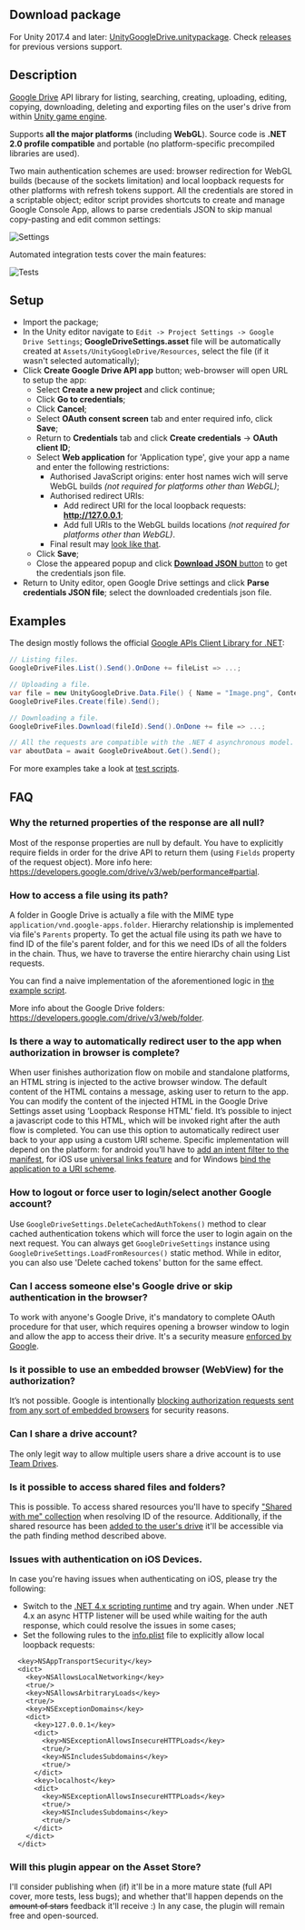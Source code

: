 ## Download package
For Unity 2017.4 and later: [UnityGoogleDrive.unitypackage](https://github.com/Elringus/UnityGoogleDrive/releases/download/v0.11-alpha/UnityGoogleDrive.unitypackage). Check [releases](https://github.com/Elringus/UnityGoogleDrive/releases) for previous versions support.

## Description
[Google Drive](https://www.google.com/drive/) API library for listing, searching, creating, uploading, editing, copying, downloading, deleting and exporting files on the user's drive from within [Unity game engine](https://unity3d.com/).

Supports **all the major platforms** (including **WebGL**). Source code is **.NET 2.0 profile compatible** and portable (no platform-specific precompiled libraries are used).

Two main authentication schemes are used: browser redirection for WebGL builds (because of the sockets limitation) and local loopback requests for other platforms with refresh tokens support. All the credentials are stored in a scriptable object; editor script provides shortcuts to create and manage Google Console App, allows to parse credentials JSON to skip manual copy-pasting and edit common settings:

![Settings](https://i.gyazo.com/75fd0d64dd50485f208adfc56308ac20.png) 

Automated integration tests cover the main features:

![Tests](https://i.gyazo.com/81a59d10ce29ceabb4e23bb8ab5af6b1.png) 

## Setup
- Import the package;
- In the Unity editor navigate to `Edit -> Project Settings -> Google Drive Settings`; **GoogleDriveSettings.asset** file will be automatically created at `Assets/UnityGoogleDrive/Resources`, select the file (if it wasn't selected automatically);
- Click **Create Google Drive API app** button; web-browser will open URL to setup the app:
  - Select **Create a new project** and click continue;
  - Click **Go to credentials**;
  - Click **Cancel**;
  - Select **OAuth consent screen** tab and enter required info, click **Save**;
  - Return to **Credentials** tab and click **Create credentials** -> **OAuth client ID**;
  - Select **Web application** for 'Application type', give your app a name and enter the following restrictions:
    - Authorised JavaScript origins: enter host names wich will serve WebGL builds *(not required for platforms other than WebGL)*;
    - Authorised redirect URIs:
      - Add redirect URI for the local loopback requests: **http://127.0.0.1**;
      - Add full URIs to the WebGL builds locations *(not required for platforms other than WebGL)*.
    - Final result may [look like that](https://i.gyazo.com/dd1ece44ec428a156f963866dea0486f.png).
  - Click **Save**;
  - Close the appeared popup and click [**Download JSON** button](https://i.gyazo.com/d6b620221f1326aada98b02e011b9094.png) to get the credentials json file.
- Return to Unity editor, open Google Drive settings and click **Parse credentials JSON file**; select the downloaded credentials json file.

## Examples
The design mostly follows the official [Google APIs Client Library for .NET](https://github.com/google/google-api-dotnet-client):

```csharp
// Listing files.
GoogleDriveFiles.List().Send().OnDone += fileList => ...;

// Uploading a file.
var file = new UnityGoogleDrive.Data.File() { Name = "Image.png", Content = rawImageData };
GoogleDriveFiles.Create(file).Send();

// Downloading a file.
GoogleDriveFiles.Download(fileId).Send().OnDone += file => ...;

// All the requests are compatible with the .NET 4 asynchronous model.
var aboutData = await GoogleDriveAbout.Get().Send();
```

For more examples take a look at [test scripts](https://github.com/Elringus/UnityGoogleDrive/tree/master/Assets/Scripts).

## FAQ

### Why the returned properties of the response are all null?
Most of the response properties are null by default. You have to explicitly require fields in order for the drive API to return them (using `Fields` property of the request object). More info here: https://developers.google.com/drive/v3/web/performance#partial.

### How to access a file using its path?
A folder in Google Drive is actually a file with the MIME type `application/vnd.google-apps.folder`. Hierarchy relationship is implemented via file's `Parents` property. To get the actual file using its path we have to find ID of the file's parent folder, and for this we need IDs of all the folders in the chain. Thus, we have to traverse the entire hierarchy chain using List requests. 

You can find a naive implementation of the aforementioned logic in [the example script](https://github.com/Elringus/UnityGoogleDrive/blob/master/Assets/Scripts/ExampleGetFileByPath.cs).

More info about the Google Drive folders: https://developers.google.com/drive/v3/web/folder.

### Is there a way to automatically redirect user to the app when authorization in browser is complete? 
When user finishes authorization flow on mobile and standalone platforms, an HTML string is injected to the active browser window. The default content of the HTML contains a message, asking user to return to the app. You can modify the content of the injected HTML in the Google Drive Settings asset using ‘Loopback Response HTML’ field. It’s possible to inject a javascript code to this HTML, which will be invoked right after the auth flow is completed. You can use this option to automatically redirect user back to your app using a custom URI scheme. Specific implementation will depend on the platform: for android you’ll have to [add an intent filter to the manifest](https://stackoverflow.com/questions/2958701/launch-custom-android-application-from-android-browser), for iOS use [universal links feature](https://developer.apple.com/library/content/documentation/General/Conceptual/AppSearch/UniversalLinks.html) and for Windows [bind the application to a URI scheme](https://docs.microsoft.com/en-us/previous-versions/windows/internet-explorer/ie-developer/platform-apis/aa767914(v=vs.85)).

### How to logout or force user to login/select another Google account?
Use `GoogleDriveSettings.DeleteCachedAuthTokens()` method to clear cached authentication tokens which will force the user to login again on the next request. You can always get `GoogleDriveSettings` instance using `GoogleDriveSettings.LoadFromResources()` static method. While in editor, you can also use 'Delete cached tokens' button for the same effect.

### Can I access someone else's Google drive or skip authentication in the browser?
To work with anyone's Google Drive, it's mandatory to complete OAuth procedure for that user, which requires opening a browser window to login and allow the app to access their drive. It's a security measure [enforced by Google](https://developers.google.com/identity/protocols/OAuth2). 

### Is it possible to use an embedded browser (WebView) for the authorization?
It’s not possible. Google is intentionally [blocking authorization requests sent from any sort of embedded browsers](https://auth0.com/blog/google-blocks-oauth-requests-from-embedded-browsers/) for security reasons.

### Can I share a drive account? 
The only legit way to allow multiple users share a drive account is to use [Team Drives](https://gsuite.google.com/learning-center/products/drive/get-started-team-drive/).

### Is it possible to access shared files and folders?
This is possible. To access shared resources you'll have to specify ["Shared with me" collection](https://developers.google.com/drive/v3/web/about-organization#shared_with_me) when resolving ID of the resource. Additionally, if the shared resource has been [added to the user's drive](https://support.google.com/drive/answer/2375057?co=GENIE.Platform%3DDesktop&hl=en) it'll be accessible via the path finding method described above.

### Issues with authentication on iOS Devices.
In case you're having issues when authenticating on iOS, please try the following:
- Switch to the [.NET 4.x scripting runtime]( https://docs.unity3d.com/Manual/ScriptingRuntimeUpgrade.html) and try again. When under .NET 4.x an async HTTP listener will be used while waiting for the auth response, which could resolve the issues in some cases;
- Set the following rules to the [info.plist](https://forum.unity.com/threads/how-can-you-add-items-to-the-xcode-project-targets-info-plist-using-the-xcodeapi.330574/#post-2143867) file to explicitly allow local loopback requests:
```
  <key>NSAppTransportSecurity</key>
  <dict>
    <key>NSAllowsLocalNetworking</key>
    <true/>
    <key>NSAllowsArbitraryLoads</key>
    <true/>
    <key>NSExceptionDomains</key>
    <dict>
      <key>127.0.0.1</key>
      <dict>
        <key>NSExceptionAllowsInsecureHTTPLoads</key>
        <true/>
        <key>NSIncludesSubdomains</key>
        <true/>
      </dict>
      <key>localhost</key>
      <dict>
        <key>NSExceptionAllowsInsecureHTTPLoads</key>
        <true/>
        <key>NSIncludesSubdomains</key>
        <true/>
      </dict>
    </dict>
  </dict>
```

### Will this plugin appear on the Asset Store?
I'll consider publishing when (if) it'll be in a more mature state (full API cover, more tests, less bugs); and whether that'll happen depends on the ~~amount of stars~~ feedback it'll receive :) In any case, the plugin will remain free and open-sourced.
